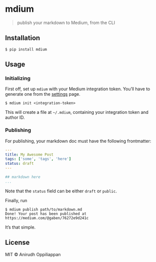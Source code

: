 # mdium
> publish your markdown to Medium, from the CLI

## Installation

```console
$ pip install mdium
```


## Usage

### Initializing

First off, set up `mdium` with your Medium integration token. You’ll have to generate one from the [settings](https://medium.com/me/settings) page.
```console
$ mdium init <integration-token>
```

This will create a file at `~/.mdium`, containing your integration token and author ID.

### Publishing

For publishing, your markdown doc must have the following frontmatter:

```yaml
---
title: My Awesome Post
tags: ['some', 'tags', 'here']
status: draft
---

## markdown here
...
```

Note that the `status` field can be either `draft` or `public`.

Finally, run

```console
$ mdium publish path/to/markdown.md
Done! Your post has been published at https://medium.com/@gaben/76272e9d241c
```

It’s that simple.

## License

MIT © Anirudh Oppiliappan
